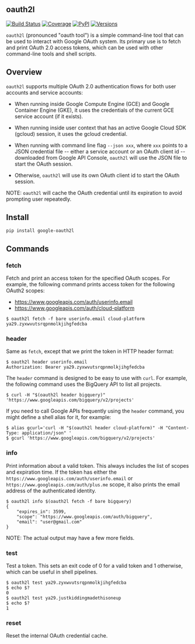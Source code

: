 oauth2l
-------

[![Build Status](https://travis-ci.org/google/oauth2l.svg?branch=master)](https://travis-ci.org/google/oauth2l)
[![Coverage](https://coveralls.io/repos/google/oauth2l/badge.svg?branch=master)](https://coveralls.io/r/google/oauth2l?branch=master)
[![PyPI](https://img.shields.io/pypi/v/google-oauth2l.svg)](https://pypi.python.org/pypi/google-oauth2l)
[![Versions](https://img.shields.io/pypi/pyversions/google-oauth2l.svg)](https://pypi.python.org/pypi/google-oauth2l)

`oauth2l` (pronounced "oauth tool") is a simple command-line tool that can be
used to interact with Google OAuth system. Its primary use is to fetch and
print OAuth 2.0 access tokens, which can be used with other command-line
tools and shell scripts.

## Overview

`oauth2l` supports multiple OAuth 2.0 authentication flows for both user
accounts and service accounts:

* When running inside Google Compute Engine (GCE) and Google Container
Engine (GKE), it uses the credentials of the current GCE service account
(if it exists).

* When running inside user context that has an active Google Cloud SDK
(gcloud) session, it uses the gcloud credential.

* When running with command line flag `--json xxx`, where `xxx` points to a
JSON credential file -- either a service account or an OAuth client id --
downloaded from Google API Console, `oauth2l` will use the JSON file to start
the OAuth session.

* Otherwise, `oauth2l` will use its own OAuth client id to start the OAuth
session.

NOTE: `oauth2l` will cache the OAuth credential until its expiration to avoid
prompting user repeatedly.

## Install

    pip install google-oauth2l

## Commands

### fetch

Fetch and print an access token for the specified OAuth scopes. For example,
the following command prints access token for the following OAuth2 scopes:

* https://www.googleapis.com/auth/userinfo.email
* https://www.googleapis.com/auth/cloud-platform

```
$ oauth2l fetch -f bare userinfo.email cloud-platform
ya29.zyxwvutsrqpnmolkjihgfedcba
```

### header

Same as `fetch`, except that we print the token in HTTP header format:

```
$ oauth2l header userinfo.email
Authorization: Bearer ya29.zyxwvutsrqpnmolkjihgfedcba
```

The `header` command is designed to be easy to use with `curl`. For example,
the following command uses the BigQuery API to list all projects.

```
$ curl -H "$(oauth2l header bigquery)" 'https://www.googleapis.com/bigquery/v2/projects'
```

If you need to call Google APIs frequently using the `header` command, you
might define a shell alias for it, for example:

```
$ alias gcurl='curl -H "$(oauth2l header cloud-platform)" -H "Content-Type: application/json" '
$ gcurl 'https://www.googleapis.com/bigquery/v2/projects'
```

### info

Print information about a valid token. This always includes the list of scopes
and expiration time. If the token has either the
`https://www.googleapis.com/auth/userinfo.email` or
`https://www.googleapis.com/auth/plus.me` scope, it also prints the email
address of the authenticated identity.

```
$ oauth2l info $(oauth2l fetch -f bare bigquery)
{
    "expires_in": 3599,
    "scope": "https://www.googleapis.com/auth/bigquery",
    "email": "user@gmail.com"
}
```

NOTE: The actual output may have a few more fields.

### test

Test a token. This sets an exit code of 0 for a valid token and 1 otherwise,
which can be useful in shell pipelines.

```
$ oauth2l test ya29.zyxwvutsrqpnmolkjihgfedcba
$ echo $?
0
$ oauth2l test ya29.justkiddingmadethisoneup
$ echo $?
1
```

### reset

Reset the internal OAuth credential cache.
